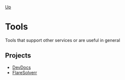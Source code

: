 [Up](../README.md)

# Tools

Tools that support other services or are useful in general

## Projects

- [DevDocs](./devdocs/README.md)
- [FlareSolverr](./flaresolverr/README.md)
